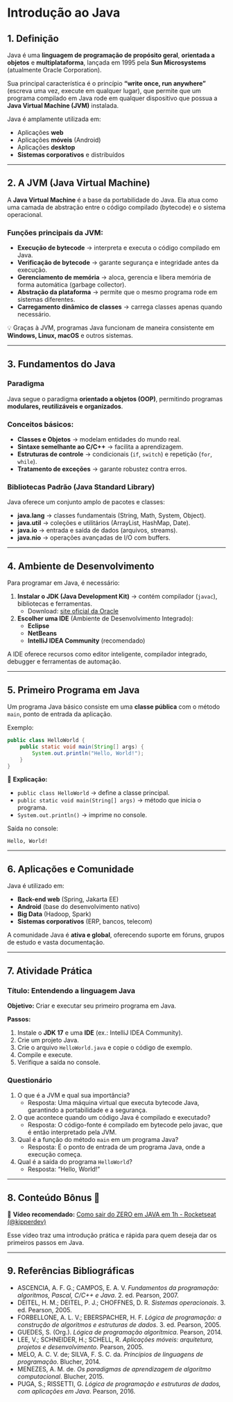 # Introdução ao Java

## 1. Definição
Java é uma **linguagem de programação de propósito geral**, **orientada a objetos** e **multiplataforma**, lançada em 1995 pela **Sun Microsystems** (atualmente Oracle Corporation). 

Sua principal característica é o princípio **“write once, run anywhere”** (escreva uma vez, execute em qualquer lugar), que permite que um programa compilado em Java rode em qualquer dispositivo que possua a **Java Virtual Machine (JVM)** instalada.

Java é amplamente utilizada em:
- Aplicações **web**
- Aplicações **móveis** (Android)
- Aplicações **desktop**
- **Sistemas corporativos** e distribuídos

---

## 2. A JVM (Java Virtual Machine)
A **Java Virtual Machine** é a base da portabilidade do Java. Ela atua como uma camada de abstração entre o código compilado (bytecode) e o sistema operacional.

### Funções principais da JVM:
- **Execução de bytecode** → interpreta e executa o código compilado em Java.
- **Verificação de bytecode** → garante segurança e integridade antes da execução.
- **Gerenciamento de memória** → aloca, gerencia e libera memória de forma automática (garbage collector).
- **Abstração da plataforma** → permite que o mesmo programa rode em sistemas diferentes.
- **Carregamento dinâmico de classes** → carrega classes apenas quando necessário.

💡 Graças à JVM, programas Java funcionam de maneira consistente em **Windows, Linux, macOS** e outros sistemas.

---

## 3. Fundamentos do Java
### Paradigma
Java segue o paradigma **orientado a objetos (OOP)**, permitindo programas **modulares, reutilizáveis e organizados**.

### Conceitos básicos:
- **Classes e Objetos** → modelam entidades do mundo real.
- **Sintaxe semelhante ao C/C++** → facilita a aprendizagem.
- **Estruturas de controle** → condicionais (`if`, `switch`) e repetição (`for`, `while`).
- **Tratamento de exceções** → garante robustez contra erros.

### Bibliotecas Padrão (Java Standard Library)
Java oferece um conjunto amplo de pacotes e classes:
- **java.lang** → classes fundamentais (String, Math, System, Object).
- **java.util** → coleções e utilitários (ArrayList, HashMap, Date).
- **java.io** → entrada e saída de dados (arquivos, streams).
- **java.nio** → operações avançadas de I/O com buffers.

---

## 4. Ambiente de Desenvolvimento
Para programar em Java, é necessário:
1. **Instalar o JDK (Java Development Kit)** → contém compilador (`javac`), bibliotecas e ferramentas.
   - Download: [site oficial da Oracle](https://www.oracle.com/java/technologies/downloads/)
2. **Escolher uma IDE** (Ambiente de Desenvolvimento Integrado):
   - **Eclipse**
   - **NetBeans**
   - **IntelliJ IDEA Community** (recomendado)

A IDE oferece recursos como editor inteligente, compilador integrado, debugger e ferramentas de automação.

---

## 5. Primeiro Programa em Java
Um programa Java básico consiste em uma **classe pública** com o método `main`, ponto de entrada da aplicação.

Exemplo:
```java
public class HelloWorld {
    public static void main(String[] args) {
        System.out.println("Hello, World!");
    }
}
```

📌 **Explicação:**
- `public class HelloWorld` → define a classe principal.
- `public static void main(String[] args)` → método que inicia o programa.
- `System.out.println()` → imprime no console.

Saída no console:
```
Hello, World!
```

---

## 6. Aplicações e Comunidade
Java é utilizado em:
- **Back-end web** (Spring, Jakarta EE)
- **Android** (base do desenvolvimento nativo)
- **Big Data** (Hadoop, Spark)
- **Sistemas corporativos** (ERP, bancos, telecom)

A comunidade Java é **ativa e global**, oferecendo suporte em fóruns, grupos de estudo e vasta documentação.

---

## 7. Atividade Prática
### Título: Entendendo a linguagem Java
**Objetivo:** Criar e executar seu primeiro programa em Java.

**Passos:**
1. Instale o **JDK 17** e uma **IDE** (ex.: IntelliJ IDEA Community).
2. Crie um projeto Java.
3. Crie o arquivo `HelloWorld.java` e copie o código de exemplo.
4. Compile e execute.
5. Verifique a saída no console.

### Questionário
1. O que é a JVM e qual sua importância? 
    - Resposta: Uma máquina virtual que executa bytecode Java, garantindo a portabilidade e a segurança.
2. O que acontece quando um código Java é compilado e executado?
    - Resposta: O código-fonte é compilado em bytecode pelo javac, que é então interpretado pela JVM.
3. Qual é a função do método `main` em um programa Java?  
    - Resposta: É o ponto de entrada de um programa Java, onde a execução começa.
4. Qual é a saída do programa `HelloWorld`?
    - Resposta: “Hello, World!”

---

## 8. Conteúdo Bônus 🎥
📌 **Vídeo recomendado:** [Como sair do ZERO em JAVA em 1h - Rocketseat (@kipperdev)](https://www.youtube.com/watch?v=apLWdv0cV2g)

Esse vídeo traz uma introdução prática e rápida para quem deseja dar os primeiros passos em Java.

---

## 9. Referências Bibliográficas
- ASCENCIA, A. F. G.; CAMPOS, E. A. V. *Fundamentos da programação: algoritmos, Pascal, C/C++ e Java*. 2. ed. Pearson, 2007.
- DEITEL, H. M.; DEITEL, P. J.; CHOFFNES, D. R. *Sistemas operacionais*. 3. ed. Pearson, 2005.
- FORBELLONE, A. L. V.; EBERSPACHER, H. F. *Lógica de programação: a construção de algoritmos e estruturas de dados*. 3. ed. Pearson, 2005.
- GUEDES, S. (Org.). *Lógica de programação algorítmica*. Pearson, 2014.
- LEE, V.; SCHNEIDER, H.; SCHELL, R. *Aplicações móveis: arquitetura, projetos e desenvolvimento*. Pearson, 2005.
- MELO, A. C. V. de; SILVA, F. S. C. da. *Princípios de linguagens de programação*. Blucher, 2014.
- MENEZES, A. M. de. *Os paradigmas de aprendizagem de algoritmo computacional*. Blucher, 2015.
- PUGA, S.; RISSETTI, G. *Lógica de programação e estruturas de dados, com aplicações em Java*. Pearson, 2016.
